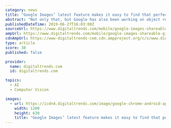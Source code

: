 ```yaml
---
category: news
title: "Google Images’ latest feature makes it easy to find that perfect shareable GIF"
abstract: "Not only that, but Google has also been working on object recognition through Google Lens — allowing users to take a photo of an object they’re interested in, and see similar products online that they could, in turn, buy. The “Share GIFs” feature ..."
publishedDateTime: 2019-06-27T16:03:00Z
sourceUrl: https://www.digitaltrends.com/mobile/google-images-shareable-gifs/
ampUrl: https://www.digitaltrends.com/mobile/google-images-shareable-gifs/?amp
cdnAmpUrl: https://www-digitaltrends-com.cdn.ampproject.org/c/s/www.digitaltrends.com/mobile/google-images-shareable-gifs/?amp
type: article
score: 38
published: false

provider:
  name: digitaltrends.com
  id: digitaltrends.com

topics:
  - AI
  - Computer Vision

images:
  - url: https://icdn4.digitaltrends.com/image/google-chrome-android-app-os-2-1200x630-c-ar1.91.jpg
    width: 1200
    height: 630
    title: "Google Images’ latest feature makes it easy to find that perfect shareable GIF"
---
```

